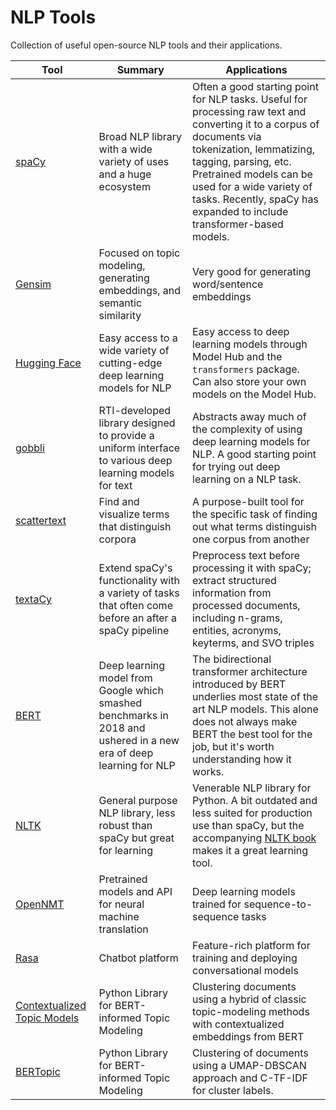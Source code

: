 # NLP Tools

Collection of useful open-source NLP tools and their applications.

| Tool | Summary | Applications |
| --- | --- | --- |
| [spaCy](https://spacy.io/) | Broad NLP library with a wide variety of uses and a huge ecosystem | Often a good starting point for NLP tasks. Useful for processing raw text and converting it to a corpus of documents via tokenization, lemmatizing, tagging, parsing, etc. Pretrained models can be used for a wide variety of tasks. Recently, spaCy has expanded to include transformer-based models.
| [Gensim](https://radimrehurek.com/gensim/) | Focused on topic modeling, generating embeddings, and semantic similarity | Very good for generating word/sentence embeddings
| [Hugging Face](https://huggingface.co/) | Easy access to a wide variety of cutting-edge deep learning models for NLP | Easy access to deep learning models through Model Hub and the `transformers` package. Can also store your own models on the Model Hub.
| [gobbli](https://github.com/RTIInternational/gobbli) | RTI-developed library designed to provide a uniform interface to various deep learning models for text | Abstracts away much of the complexity of using deep learning models for NLP. A good starting point for trying out deep learning on a NLP task.
| [scattertext](https://github.com/JasonKessler/scattertext) | Find and visualize terms that distinguish corpora | A purpose-built tool for the specific task of finding out what terms distinguish one corpus from another
| [textaCy](https://github.com/chartbeat-labs/textacy) | Extend spaCy's functionality with a variety of tasks that often come before an after a spaCy pipeline | Preprocess text before processing it with spaCy; extract structured information from processed documents, including n-grams, entities, acronyms, keyterms, and SVO triples
| [BERT](https://github.com/google-research/bert) | Deep learning model from Google which smashed benchmarks in 2018 and ushered in a new era of deep learning for NLP | The bidirectional transformer architecture introduced by BERT underlies most state of the art NLP models. This alone does not always make BERT the best tool for the job, but it's worth understanding how it works.
| [NLTK](https://www.nltk.org/) | General purpose NLP library, less robust than spaCy but great for learning | Venerable NLP library for Python. A bit outdated and less suited for production use than spaCy, but the accompanying [NLTK book](https://www.nltk.org/book/) makes it a great learning tool.
| [OpenNMT](https://opennmt.net/) | Pretrained models and API for neural machine translation | Deep learning models trained for sequence-to-sequence tasks
| [Rasa](https://rasa.com/) | Chatbot platform | Feature-rich platform for training and deploying conversational models
| [Contextualized Topic Models](https://github.com/MilaNLProc/contextualized-topic-models) | Python Library for BERT-informed Topic Modeling | Clustering documents using a hybrid of classic topic-modeling methods with contextualized embeddings from BERT
| [BERTopic](https://github.com/MaartenGr/BERTopic) | Python Library for BERT-informed Topic Modeling | Clustering of documents using a UMAP-DBSCAN approach and C-TF-IDF for cluster labels.
